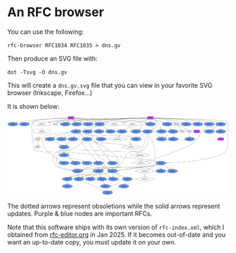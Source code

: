 # An RFC browser

You can use the following:

```
rfc-browser RFC1034 RFC1035 > dns.gv
```

Then produce an SVG file with:

```
dot -Tsvg -O dns.gv
```

This will create a `dns.gv.svg` file that you can view in your favorite SVG browser (Inkscape, Firefox...)

It is shown below:

![A graph of all the updates of the DNS RFCs](dns.gv.svg "Updates and obsoletions to DNS RFCs")

The dotted arrows represent obsoletions while the solid arrows represent updates. Purple & blue nodes are important RFCs.

Note that this software ships with its own version of `rfc-index.xml`, which I obtained from [rfc-editor.org](https://www.rfc-editor.org/) in Jan 2025. If it becomes out-of-date and you want an up-to-date copy, you must update it on your own.
